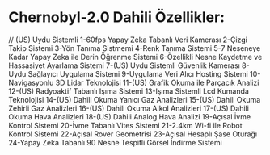 # Chernobyl-2.0 Dahili Özellikler:
// (US) Uydu Sistemli
1-60fps Yapay Zeka Tabanlı Veri Kamerası
2-Çizgi Takip Sistemi
3-Yön Tanıma Sistmemi
4-Renk Tanıma Sistemi
5-7 Neseneye Kadar Yapay Zeka ile Derin Öğrenme Sistemi
6-Özellikli Nesne Kaydetme ve Hassasiyet Ayarlama Sistemi
7-(US) Uydu Sistemli Güvenlik Kamerası
8-Uydu Sağlayıcı Uygulama Sistemi
9-Uygulama Veri Alıcı Hosting Sistemi
10-Navigasyonlu 3D Lidar Teknolojisi
11-(US) Grafik Okuma ile Parçacık Analizi
12-(US) Radyoaktif Tabanlı Işıma Sistemi
13-Işıma Sistemli Lcd Kumanda Teknolojisi 
14-(US) Dahili Okuma Yanıcı Gaz Analizleri
15-(US) Dahili Okuma Zehirli  Gaz Analizleri
16-(US) Dahili Okuma  Alkol Analizleri
17-(US) Dahili Okuma Hava Analizleri
18-(US) Dahili Analog Hava Analizi 
19-Açısal İvme Kontrol Sistemi
20-İvme Tabanlı Vites  Sistemi
21-2.4km Wi-fi ile Robot Kontrol Sistemi
22-Açısal Rover Geometrisi
23-Açısal Hesaplı Şase Oturağı
24-Yapay Zeka Tabanlı 90 Nesne Tespitli Görsel İndirme Sistemi
